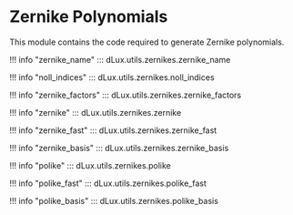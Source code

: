 # Zernike Polynomials

This module contains the code required to generate Zernike polynomials.

!!! info "zernike_name"
    ::: dLux.utils.zernikes.zernike_name

!!! info "noll_indices"
    ::: dLux.utils.zernikes.noll_indices

!!! info "zernike_factors"
    ::: dLux.utils.zernikes.zernike_factors

!!! info "zernike"
    ::: dLux.utils.zernikes.zernike

!!! info "zernike_fast"
    ::: dLux.utils.zernikes.zernike_fast

!!! info "zernike_basis"
    ::: dLux.utils.zernikes.zernike_basis

!!! info "polike"
    ::: dLux.utils.zernikes.polike

!!! info "polike_fast"
    ::: dLux.utils.zernikes.polike_fast

!!! info "polike_basis"
    ::: dLux.utils.zernikes.polike_basis
